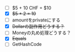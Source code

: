 - [ ] $5 + 10 CHF = $10
- [x] ~~$5 * 2 = 10~~
- [ ] amountをprivateにする
- [x] ~~Dollarの副作用どうする？~~
- [ ] Moneyの丸め処理どうする？
- [x] ~~Equals~~
- [ ] GetHashCode
